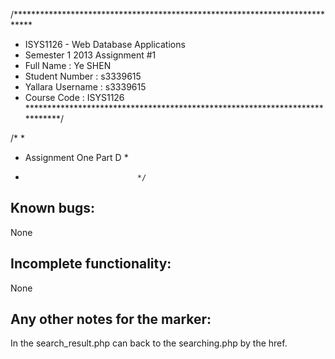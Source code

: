 /****************************************************************************
* ISYS1126 - Web Database Applications
* Semester 1 2013 Assignment #1
* Full Name        : Ye SHEN
* Student Number   : s3339615
* Yallara Username : s3339615
* Course Code      : ISYS1126
****************************************************************************/

/*                              *
 *    Assignment One Part D     *
 *                              */

Known bugs:
-----------
None


Incomplete functionality:
-------------------------
None


Any other notes for the marker:
-------------------------------
In the search_result.php can back to the searching.php by the href.
 
